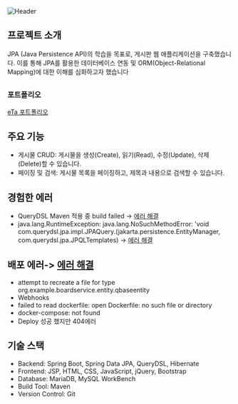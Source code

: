
  <img src="https://capsule-render.vercel.app/api?type=soft&color=gradient&color1=F3E5AB&color2=ADD8E6&height=150&section=header&text=welcome👋👋&fontSize=50&animation=twinkling" alt="Header">


## 프로젝트 소개

JPA (Java Persistence API)의 학습을 목표로, 게시판 웹 애플리케이션을 구축했습니다. 이를 통해 JPA를 활용한 데이터베이스 연동 및 ORM(Object-Relational Mapping)에 대한 이해를 심화하고자 했습니다

## <h3>포트폴리오</h3>

[eTa 포트폴리오](https://url.kr/xf17iu)



## 주요 기능

- 게시물 CRUD: 게시물을 생성(Create), 읽기(Read), 수정(Update), 삭제(Delete)할 수 있습니다.
- 페이징 및 검색: 게시물 목록을 페이징하고, 제목과 내용으로 검색할 수 있습니다.


## 경험한 에러

- QueryDSL Maven 적용 중 build failed -> [에러 해결](https://als9045.tistory.com/entry/QueryDSL-Maven-%EC%A0%81%EC%9A%A9%ED%95%98%EA%B8%B0)
- java.lang.RuntimeException: java.lang.NoSuchMethodError: 'void com.querydsl.jpa.impl.JPAQuery.<init>(jakarta.persistence.EntityManager, com.querydsl.jpa.JPQLTemplates) -> [에러 해결](https://als9045.tistory.com/entry/javalangRuntimeException-javalangNoSuchMethodError-void-comquerydsljpaimplJPAQuery-%EC%97%90%EB%9F%AC-%ED%95%B4%EA%B2%B0)

## 배포 에러-> [에러 해결](https://als9045.tistory.com/entry/%EC%A0%A0%ED%82%A8%EC%8A%A4-%EC%97%90%EB%9F%AC-%EB%AA%A8%EC%9D%8C)

- attempt to recreate a file for type org.example.boardservice.entity.qbaseentity
- Webhooks
- failed to read dockerfile: open Dockerfile: no such file or directory
- docker-compose: not found
- Deploy 성공 했지만 404에러

## 기술 스택

- Backend: Spring Boot, Spring Data JPA, QueryDSL, Hibernate
- Frontend: JSP, HTML, CSS, JavaScript, jQuery, Bootstrap
- Database: MariaDB, MySQL WorkBench
- Build Tool: Maven
- Version Control: Git


